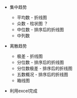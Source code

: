 * 集中趋势
  * 平均数 - 折线图
  * 众数 - 柱状图 ？
  * 中位数 - 排序后的折线图
  * 中列数 

* 离散趋势
  * 极差 - 折线图
  * 分位数 - 排序后的折线图
  * 分位数极差 - 排序后的折线图
  * 五数概况 - 排序后的折线图
  * 箱线图

* 利用excel完成